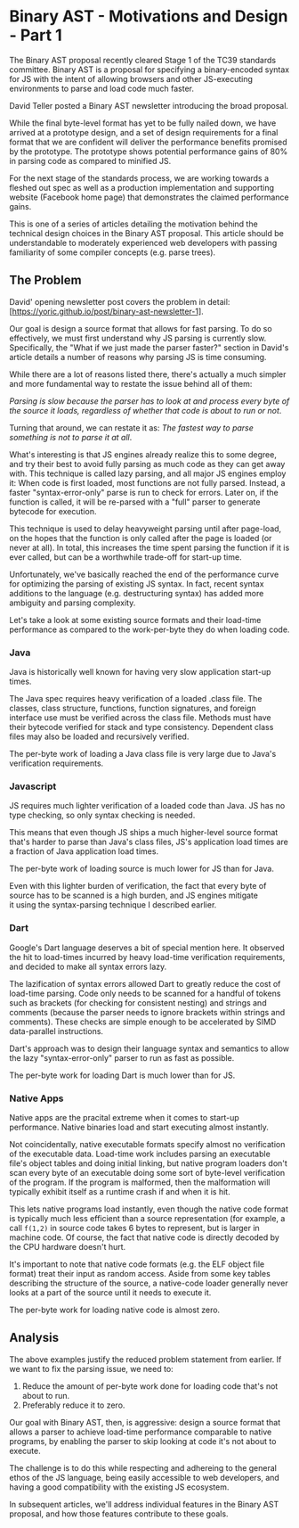 
# Binary AST - Motivations and Design - Part 1

The Binary AST proposal recently cleared Stage 1 of the TC39 standards committee.
Binary AST is a proposal for specifying a binary-encoded syntax for
JS with the intent of allowing browsers and other JS-executing environments
to parse and load code much faster.

David Teller posted a Binary AST newsletter introducing the broad proposal.

While the final byte-level format has yet to be fully nailed down, we have
arrived at a prototype design, and a set of design requirements for a final
format that we are confident will deliver the performance benefits promised by
the prototype.  The prototype shows potential performance gains of 80% in
parsing code as compared to minified JS.

For the next stage of the standards process, we are working towards a
fleshed out spec as well as a production implementation and supporting
website (Facebook home page) that demonstrates the claimed performance gains.

This is one of a series of articles detailing the motivation behind
the technical design choices in the Binary AST proposal.  This article should
be understandable to moderately experienced web developers with passing
familiarity of some compiler concepts (e.g. parse trees).

## The Problem

David' opening newsletter post covers the problem in detail:
[https://yoric.github.io/post/binary-ast-newsletter-1].

Our goal is design a source format that allows for fast parsing.  To do so
effectively, we must first understand why JS parsing is currently slow.
Specifically, the "What if we just made the parser faster?" section in
David's article details a number of reasons why parsing JS is time consuming.

While there are a lot of reasons listed there, there's actually a much
simpler and more fundamental way to restate the issue behind all of them:

*Parsing is slow because the parser has to look at and process every byte
of the source it loads, regardless of whether that code is about to run
or not*.

Turning that around, we can restate it as: *The fastest way to parse
something is not to parse it at all*.

What's interesting is that JS engines already realize this to some degree,
and try their best to avoid fully parsing as much code as they can get
away with.  This technique is called lazy parsing, and all major JS engines
employ it:  When code is first loaded, most functions are not fully parsed.
Instead, a faster "syntax-error-only" parse is run to check for errors.
Later on, if the function is called, it will be re-parsed with a "full"
parser to generate bytecode for execution.

This technique is used to delay heavyweight parsing until after page-load,
on the hopes that the function is only called after the page is loaded
(or never at all).  In total, this increases the time spent parsing the
function if it is ever called, but can be a worthwhile trade-off for
start-up time.

Unfortunately, we've basically reached the end of the performance curve for
optimizing the parsing of existing JS syntax.  In fact, recent syntax
additions to the language (e.g. destructuring syntax) has added more ambiguity
and parsing complexity.

Let's take a look at some existing source formats and their load-time
performance as compared to the work-per-byte they do when loading code.

### Java

Java is historically well known for having very slow application start-up
times.

The Java spec requires heavy verification of a loaded .class file.  The
classes, class structure, functions, function signatures, and foreign
interface use must be verified across the class file.  Methods must have
their bytecode verified for stack and type consistency.  Dependent
class files may also be loaded and recursively verified.

The per-byte work of loading a Java class file is very large due to
Java's verification requirements.

### Javascript

JS requires much lighter verification of a loaded code than Java.  JS has
no type checking, so only syntax checking is needed.

This means that even though JS ships a much higher-level source
format that's harder to parse than Java's class files, JS's application
load times are a fraction of Java application load times.

The per-byte work of loading source is much lower for JS than for Java.

Even with this lighter burden of verification, the fact that every byte
of source has to be scanned is a high burden, and JS engines mitigate\
it using the syntax-parsing technique I described earlier.

### Dart

Google's Dart language deserves a bit of special mention here.  It observed
the hit to load-times incurred by heavy load-time verification requirements,
and decided to make all syntax errors lazy.

The lazification of syntax errors allowed Dart to greatly reduce the cost
of load-time parsing.  Code only needs to be scanned for a handful
of tokens such as brackets (for checking for consistent nesting) and strings
and comments (because the parser needs to ignore brackets within strings and
comments).  These checks are simple enough to be accelerated by SIMD
data-parallel instructions.

Dart's approach was to design their language syntax and semantics to
allow the lazy "syntax-error-only" parser to run as fast as possible.

The per-byte work for loading Dart is much lower than for JS.

### Native Apps

Native apps are the pracital extreme when it comes to start-up performance.
Native binaries load and start executing almost instantly.

Not coincidentally, native executable formats specify almost no verification
of the executable data.  Load-time work includes parsing an executable
file's object tables and doing initial linking, but native program loaders
don't scan every byte of an executable doing some sort of byte-level
verification of the program.  If the program is malformed, then the
malformation will typically exhibit itself as a runtime crash if and when
it is hit.

This lets native programs load instantly, even though the native code format
is typically much less efficient than a source representation (for example,
a call `f(1,2)` in source code takes 6 bytes to represent, but is larger
in machine code.  Of course, the fact that native code is directly decoded
by the CPU hardware doesn't hurt.

It's important to note that native code formats (e.g. the ELF object file
format) treat their input as random access.  Aside from some key tables
describing the structure of the source, a native-code loader generally
never looks at a part of the source until it needs to execute it.

The per-byte work for loading native code is almost zero.

## Analysis

The above examples justify the reduced problem statement from earlier.
If we want to fix the parsing issue, we need to:

1. Reduce the amount of per-byte work done for loading code that's not about to run.
2. Preferably reduce it to zero.

Our goal with Binary AST, then, is aggressive: design a source format
that allows a parser to achieve load-time performance comparable to
native programs, by enabling the parser to skip looking at code
it's not about to execute.

The challenge is to do this while respecting and adhereing to the
general ethos of the JS language, being easily accessible to
web developers, and having a good compatibility with the existing
JS ecosystem.

In subsequent articles, we'll address individual features in
the Binary AST proposal, and how those features contribute to
these goals.
